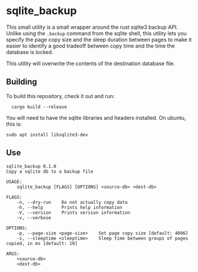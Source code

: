 # sqlite_backup
This small utility is a small wrapper around the rust sqlite3 backup API.
Unlike using the `.backup` command from the sqlite shell, this utility
lets you specify the page copy size and the sleep duration between
pages to make it easier to identify a good tradeoff between copy
time and the time the database is locked.

This utility will overwrite the contents of the destination database
file.

## Building
To build this repository, check it out and run:

```
  cargo build --release
```

You will need to have the sqlite libraries and headers installed.  On ubuntu, this is:

```sudo apt install libsqlite3-dev```

## Use
```
sqlite_backup 0.1.0
Copy a sqlite db to a backup file

USAGE:
    sqlite_backup [FLAGS] [OPTIONS] <source-db> <dest-db>

FLAGS:
    -n, --dry-run    Do not actually copy data
    -h, --help       Prints help information
    -V, --version    Prints version information
    -v, --verbose

OPTIONS:
    -p, --page-size <page-size>    Set page copy size [default: 4096]
    -s, --sleeptime <sleeptime>    Sleep time between groups of pages copied, in ms [default: 10]

ARGS:
    <source-db>
    <dest-db>
```
